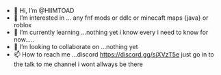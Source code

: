 - 👋 Hi, I’m @HIIMTOAD
- 👀 I’m interested in ... any fnf mods or ddlc or minecaft maps {java} or roblox
- 🌱 I’m currently learning ...nothing yet i know every i need to know for now.....
- 💞️ I’m looking to collaborate on ...nothing yet
- 📫 How to reach me ...discord https://discord.gg/sjXVzT5e just go in to the talk to me channel i wont allways be there

<!---
HIIMTOAD/HIIMTOAD is a ✨ special ✨ repository because its `README.md` (this file) appears on your GitHub profile.
You can click the Preview link to take a look at your changes.
--->

